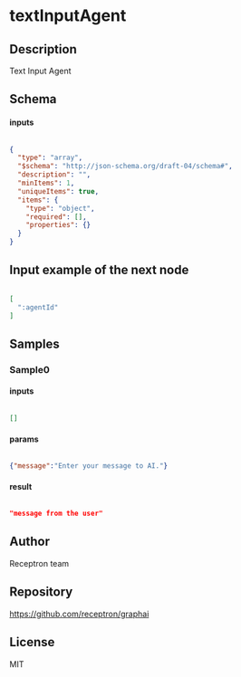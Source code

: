 # textInputAgent

## Description

Text Input Agent

## Schema

#### inputs

```json

{
  "type": "array",
  "$schema": "http://json-schema.org/draft-04/schema#",
  "description": "",
  "minItems": 1,
  "uniqueItems": true,
  "items": {
    "type": "object",
    "required": [],
    "properties": {}
  }
}

````

## Input example of the next node

```json

[
  ":agentId"
]

````

## Samples

### Sample0

#### inputs

```json

[]

````

#### params

```json

{"message":"Enter your message to AI."}

````

#### result

```json

"message from the user"

````

## Author

Receptron team

## Repository

https://github.com/receptron/graphai

## License

MIT

